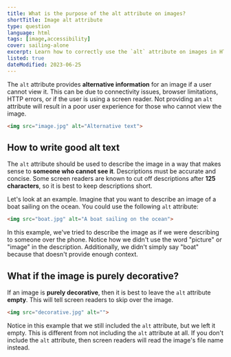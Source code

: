 ```yaml
---
title: What is the purpose of the alt attribute on images?
shortTitle: Image alt attribute
type: question
language: html
tags: [image,accessibility]
cover: sailing-alone
excerpt: Learn how to correctly use the `alt` attribute on images in HTML.
listed: true
dateModified: 2023-06-25
---
```


The `alt` attribute provides **alternative information** for an image if a user cannot view it. This can be due to connectivity issues, browser limitations, HTTP errors, or if the user is using a screen reader. Not providing an `alt` attribute will result in a poor user experience for those who cannot view the image.

```html
<img src="image.jpg" alt="Alternative text">
```

## How to write good alt text

The `alt` attribute should be used to describe the image in a way that makes sense to **someone who cannot see it**. Descriptions must be accurate and concise. Some screen readers are known to cut off descriptions after **125 characters**, so it is best to keep descriptions short.

Let's look at an example. Imagine that you want to describe an image of a boat sailing on the ocean. You could use the following `alt` attribute:

```html
<img src="boat.jpg" alt="A boat sailing on the ocean">
```

In this example, we've tried to describe the image as if we were describing to someone over the phone. Notice how we didn't use the word "picture" or "image" in the description. Additionally, we didn't simply say "boat" because that doesn't provide enough context.

## What if the image is purely decorative?

If an image is **purely decorative**, then it is best to leave the `alt` attribute **empty**. This will tell screen readers to skip over the image.

```html
<img src="decorative.jpg" alt="">
```

Notice in this example that we still included the `alt` attribute, but we left it empty. This is different from not including the `alt` attribute at all. If you don't include the `alt` attribute, then screen readers will read the image's file name instead.
